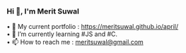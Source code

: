 ### Hi 👋, I'm Merit Suwal

• 📑 My current portfolio : https://meritsuwal.github.io/april/ <br />
• 🌱 I’m currently learning #JS and #C. <br />
• 📫 How to reach me : meritsuwal@gmail.com <br />
<!--
**MeritSuwal/MeritSuwal** is a ✨ _special_ ✨ repository because its `README.md` (this file) appears on your GitHub profile.

Here are some ideas to get you started:

- 🔭 I’m currently working on ...
- 🌱 I’m currently learning ...
- 👯 I’m looking to collaborate on ...
- 🤔 I’m looking for help with ...
- 💬 Ask me about ...
- 📫 How to reach me: ...
- 😄 Pronouns: ...
- ⚡ Fun fact: ...
-->
